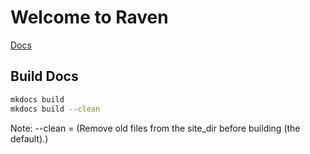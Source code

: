 # Welcome to Raven


[Docs](docs/)


## Build Docs
```bash
mkdocs build
mkdocs build --clean
```

Note: --clean = (Remove old files from the site_dir before building (the default).)

